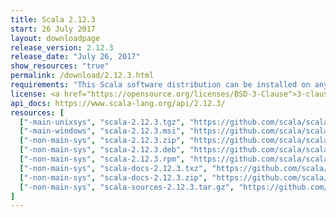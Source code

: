 ```yaml
---
title: Scala 2.12.3
start: 26 July 2017
layout: downloadpage
release_version: 2.12.3
release_date: "July 26, 2017"
show_resources: "true"
permalink: /download/2.12.3.html
requirements: "This Scala software distribution can be installed on any Unix-like or Windows system. It requires Java 8 or later, available <a href='https://www.java.com/'>here</a>."
license: <a href="https://opensource.org/licenses/BSD-3-Clause">3-clause BSD license</a>
api_docs: https://www.scala-lang.org/api/2.12.3/
resources: [
  ["-main-unixsys", "scala-2.12.3.tgz", "https://github.com/scala/scala/releases/download/v2.12.3/scala-2.12.3.tgz", "Mac OS X, Unix, Cygwin", "18.85M"],
  ["-main-windows", "scala-2.12.3.msi", "https://github.com/scala/scala/releases/download/v2.12.3/scala-2.12.3.msi", "Windows (msi installer)", "126.93M"],
  ["-non-main-sys", "scala-2.12.3.zip", "https://github.com/scala/scala/releases/download/v2.12.3/scala-2.12.3.zip", "Windows", "18.89M"],
  ["-non-main-sys", "scala-2.12.3.deb", "https://github.com/scala/scala/releases/download/v2.12.3/scala-2.12.3.deb", "Debian", "145.78M"],
  ["-non-main-sys", "scala-2.12.3.rpm", "https://github.com/scala/scala/releases/download/v2.12.3/scala-2.12.3.rpm", "RPM package", "126.36M"],
  ["-non-main-sys", "scala-docs-2.12.3.txz", "https://github.com/scala/scala/releases/download/v2.12.3/scala-docs-2.12.3.txz", "API docs", "56.64M"],
  ["-non-main-sys", "scala-docs-2.12.3.zip", "https://github.com/scala/scala/releases/download/v2.12.3/scala-docs-2.12.3.zip", "API docs", "110.14M"],
  ["-non-main-sys", "scala-sources-2.12.3.tar.gz", "https://github.com/scala/scala/archive/v2.12.3.tar.gz", "Sources", ""]
]
---
```

